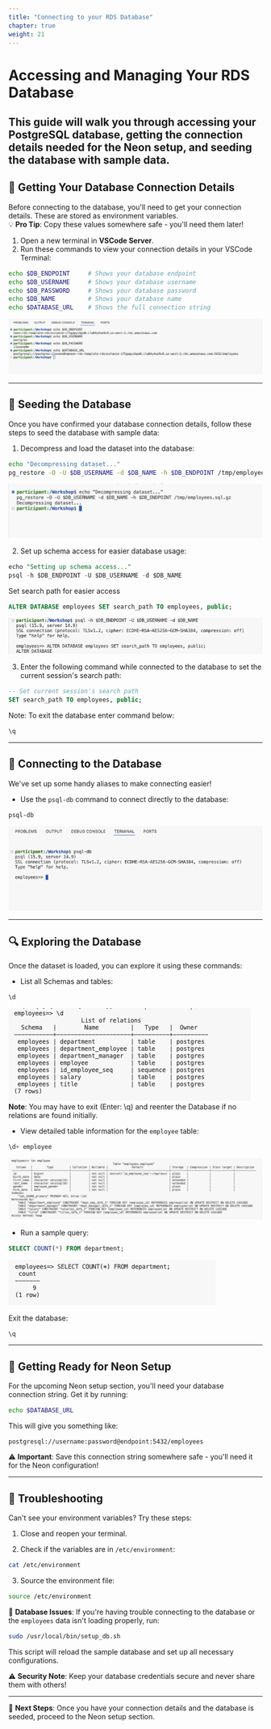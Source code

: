 ```yaml
---
title: "Connecting to your RDS Database"
chapter: true
weight: 21
---
```

# Accessing and Managing Your RDS Database  
This guide will walk you through accessing your PostgreSQL database, getting the connection details needed for the Neon setup, and seeding the database with sample data.  
---
## 🔑 Getting Your Database Connection Details  
Before connecting to the database, you'll need to get your connection details. These are stored as environment variables.  
💡 **Pro Tip**: Copy these values somewhere safe - you'll need them later!  
1. Open a new terminal in **VSCode Server**.  
2. Run these commands to view your connection details in your VSCode Terminal:  
```bash
echo $DB_ENDPOINT     # Shows your database endpoint  
echo $DB_USERNAME     # Shows your database username  
echo $DB_PASSWORD     # Shows your database password  
echo $DB_NAME         # Shows your database name  
echo $DATABASE_URL    # Shows the full connection string
```
![Screenshot of Environment Variable Output](/images/environment-variables-output.png)  

---

## 🔄 Seeding the Database  

Once you have confirmed your database connection details, follow these steps to seed the database with sample data:  

1. Decompress and load the dataset into the database:  

```bash
echo "Decompressing dataset..."  
pg_restore -O -U $DB_USERNAME -d $DB_NAME -h $DB_ENDPOINT /tmp/employees.sql.gz  
```

![Screenshot of Dataset Decompression](/images/decompress-dataset.png)  

2. Set up schema access for easier database usage:  

```sql
echo "Setting up schema access..."  
psql -h $DB_ENDPOINT -U $DB_USERNAME -d $DB_NAME
```

Set search path for easier access  
```sql
ALTER DATABASE employees SET search_path TO employees, public;  
```

![Screenshot of Schema Setup](/images/schema-setup.png)  

3. Enter the following command while connected to the database to set the current session's search path:  

```sql
-- Set current session's search path  
SET search_path TO employees, public;  
```

Note: To exit the database enter command below:

```sql
\q
```

---

## 🔌 Connecting to the Database  

We've set up some handy aliases to make connecting easier!  

- Use the `psql-db` command to connect directly to the database:  

```bash
psql-db  
```

![Screenshot of psql-db Command](/images/psql-db-command.png)  

---

## 🔍 Exploring the Database  

Once the dataset is loaded, you can explore it using these commands:  

- List all Schemas and tables:  

```bash
\d
```

![Screenshot of List Tables Output](/images/list-tables-output.png)
**Note**: You may have to exit (Enter: \q) and reenter the Database if no relations are found initially.

- View detailed table information for the `employee` table:  

```sql
\d+ employee
```

![Screenshot of Table Information](/images/table-info.png)  

- Run a sample query:  

```sql
SELECT COUNT(*) FROM department;
```

![Screenshot of Sample Query Output](/images/sample-query-output.png)  

Exit the database:

```bash
\q
```

---

## 🌟 Getting Ready for Neon Setup  

For the upcoming Neon setup section, you'll need your database connection string. Get it by running:  

```bash
echo $DATABASE_URL  
```

This will give you something like:  

```plaintext
postgresql://username:password@endpoint:5432/employees  
```

⚠️ **Important**: Save this connection string somewhere safe - you'll need it for the Neon configuration!  

---

## 🔧 Troubleshooting  

Can't see your environment variables? Try these steps:  

1. Close and reopen your terminal.  


2. Check if the variables are in `/etc/environment`:  

```bash
cat /etc/environment  
```

3. Source the environment file:  

```bash
source /etc/environment  
```

🛑 **Database Issues**: If you're having trouble connecting to the database or the `employees` data isn't loading properly, run:  

```bash
sudo /usr/local/bin/setup_db.sh  
```

This script will reload the sample database and set up all necessary configurations.  

⚠️ **Security Note**: Keep your database credentials secure and never share them with others!  

---

🎯 **Next Steps**: Once you have your connection details and the database is seeded, proceed to the Neon setup section.